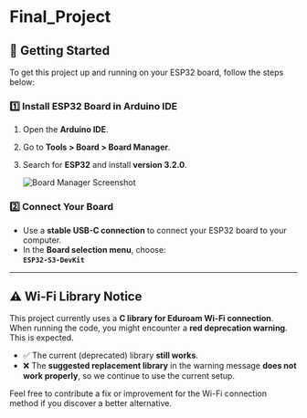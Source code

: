 # Final_Project

## 🚀 Getting Started

To get this project up and running on your ESP32 board, follow the steps below:

### 1️⃣ Install ESP32 Board in Arduino IDE

1. Open the **Arduino IDE**.
2. Go to **Tools > Board > Board Manager**.
3. Search for **ESP32** and install **version 3.2.0**.

   ![Board Manager Screenshot](https://github.com/user-attachments/assets/7ef0fd62-e4e8-4794-a714-5694a27981ad)

### 2️⃣ Connect Your Board

- Use a **stable USB-C connection** to connect your ESP32 board to your computer.
- In the **Board selection menu**, choose:  
  **`ESP32-S3-DevKit`**

---

## ⚠️ Wi-Fi Library Notice

This project currently uses a **C library for Eduroam Wi-Fi connection**.  
When running the code, you might encounter a **red deprecation warning**. This is expected.

- ✅ The current (deprecated) library **still works**.
- ❌ The **suggested replacement library** in the warning message **does not work properly**, so we continue to use the current setup.

Feel free to contribute a fix or improvement for the Wi-Fi connection method if you discover a better alternative.
